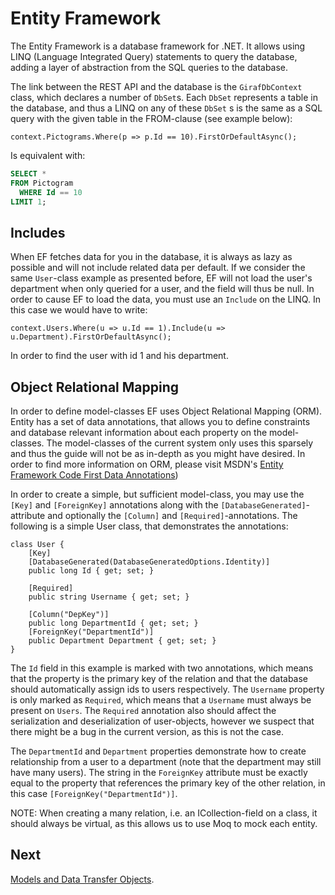 # Entity Framework

The Entity Framework is a database framework for .NET.
It allows using LINQ (Language Integrated Query) statements to query the database,
adding a layer of abstraction from the SQL queries to the database.

The link between the REST API and the database is the ```GirafDbContext``` class,
which declares a number of ```DbSet```s. Each ```DbSet``` represents a table in
the database, and thus a LINQ on any of these ```DbSet``` s is the same as a SQL
query with the given table in the FROM-clause (see example below):

```Csharp
context.Pictograms.Where(p => p.Id == 10).FirstOrDefaultAsync();
```

Is equivalent with:

```SQL
SELECT *
FROM Pictogram
  WHERE Id == 10
LIMIT 1;
```

## Includes

When EF fetches data for you in the database, it is always as lazy as possible and
will not include related data per default. If we consider the same ```User```-class
example as presented before, EF will not load the user's department when only queried
for a user, and the field will thus be null. In order to cause EF to load the data,
you must use an ```Include``` on the LINQ. In this case we would have to write:

```Csharp
context.Users.Where(u => u.Id == 1).Include(u => u.Department).FirstOrDefaultAsync();
```

In order to find the user with id 1 and his department.

## Object Relational Mapping

In order to define model-classes EF uses Object Relational Mapping (ORM). Entity
has a set of data annotations, that allows you to define constraints and database
relevant information about each property on the model-classes. The model-classes
of the current system only uses this sparsely and thus the guide will not be as
in-depth as you might have desired. In order to find more information on ORM, please
visit MSDN's [Entity Framework Code First Data Annotations](https://docs.microsoft.com/en-us/ef/ef6/modeling/code-first/data-annotations))

In order to create a simple, but sufficient model-class, you may use the ```[Key]```
and ```[ForeignKey]``` annotations along with the ```[DatabaseGenerated]```-attribute
and optionally the ```[Column]``` and ```[Required]```-annotations. The following
is a simple User class, that demonstrates the annotations:

```Csharp
class User {
    [Key]
    [DatabaseGenerated(DatabaseGeneratedOptions.Identity)]
    public long Id { get; set; }

    [Required]
    public string Username { get; set; }

    [Column("DepKey")]
    public long DepartmentId { get; set; }
    [ForeignKey("DepartmentId")]
    public Department Department { get; set; }
}
```

The ```Id``` field in this example is marked with two annotations, which means that
the property is the primary key of the relation and that the database should automatically
assign ids to users respectively. The ```Username``` property is only marked as
``Required``, which means that a ``Username`` must always be present on ``Users``.
The ```Required``` annotation also should affect the serialization and deserialization
of user-objects, however we suspect that there might be a bug in the current version,
as this is not the case.

The ```DepartmentId``` and ```Department``` properties demonstrate how to create
relationship from a user to a department (note that the department may still have
many users). The string in the ```ForeignKey``` attribute must be exactly equal
to the property that references the primary key of the other relation, in this
case ```[ForeignKey("DepartmentId")]```.

NOTE: When creating a many relation, i.e. an ICollection-field on a class, it should
always be virtual, as this allows us to use Moq to mock each entity.

## Next

[Models and Data Transfer Objects](./ModelsAndDTOs.md).